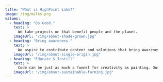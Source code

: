 ```yaml
---
title: "What is HighPoint Labs?"
image: /img/milks.png
values:
  - heading: "Do Good."
    text: >
      We take projects on that benefit people and the planet. 
    imageUrl: "/img/about-shade-grown.jpg"
  - heading: "Bring awareness."
    text: >
      We aspire to contribute content and solutions that bring awareness around issues we face every day.
    imageUrl: "/img/about-single-origin.jpg"
  - heading: "Educate & Instill"
    text: >
      Code can be just as much a funnel for creativity as painting. Our hope is to contribute code and teach others about code such that it becomes a regular tool for anybody to use.
    imageUrl: "/img/about-sustainable-farming.jpg"
---
```

